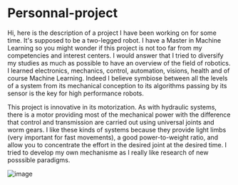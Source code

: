# Personnal-project

Hi, here is the description of a project I have been working on for some time. It's supposed to be a two-legged robot.
I have a Master in Machine Learning so you might wonder if this project is not too far from my competencies and interest centers. I would answer that 
I tried to diversify my studies as much as possible to have an overview of the field of robotics. I learned electronics, mechanics, control, automation, visions, health and of course Machine Learning. Indeed I believe symbiose between all the levels of a system from its mechanical conception to its algorithms passing by its sensor is the key for high performance robots.

This project is innovative in its motorization. As with hydraulic systems, there is a motor providing most of the mechanical power
with the difference that control and transmission are carried out using universal joints and worm gears.
I like these kinds of systems because they provide light limbs (very important for fast movements), a good power-to-weight ratio, and allow you to concentrate the
effort in the desired joint at the desired time.
I tried to develop my own mechanisme as I really like research of new posssible paradigms.

![image](https://user-images.githubusercontent.com/71259481/160854741-c9394fcd-cf3d-421a-b326-4e0fff84f842.png)
